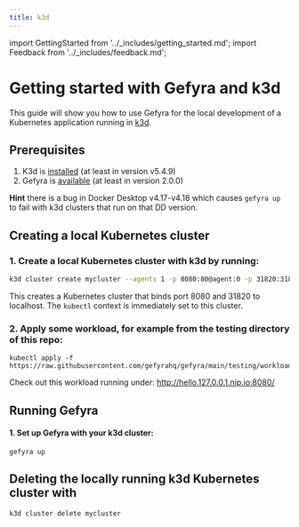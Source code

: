 ```yaml
---
title: k3d
---
```


import GettingStarted from '../_includes/getting_started.md';
import Feedback from '../_includes/feedback.md';

# Getting started with Gefyra and k3d
This guide will show you how to use Gefyra for the local development of a Kubernetes application running in [k3d](https://k3d.io/).


## Prerequisites
1. K3d is [installed](https://k3d.io/#installation) (at least in version v5.4.9)
2. Gefyra is [available](https://gefyra.dev/installation) (at least in version 2.0.0)

**Hint** there is a bug in Docker Desktop v4.17-v4.18 which causes `gefyra up` to fail with k3d clusters that run on that DD version.

## Creating a local Kubernetes cluster

<Terminal src="/img/minikube2.gif" alt="Set up Minikube" />


### 1. Create a local Kubernetes cluster with k3d by running:

```sh
k3d cluster create mycluster --agents 1 -p 8080:80@agent:0 -p 31820:31820/UDP@agent:0
```
This creates a Kubernetes cluster that binds port 8080 and 31820 to localhost. The `kubectl` context is immediately set to this cluster.

### 2. Apply some workload, for example from the testing directory of this repo:  
```
kubectl apply -f https://raw.githubusercontent.com/gefyrahq/gefyra/main/testing/workloads/hello.yaml
```
Check out this workload running under: http://hello.127.0.0.1.nip.io:8080/

## Running Gefyra

#### 1. Set up Gefyra with your k3d cluster:
```
gefyra up
```

<GettingStarted />

## Deleting the locally running k3d Kubernetes cluster with
```sh
k3d cluster delete mycluster
```

<Feedback />
